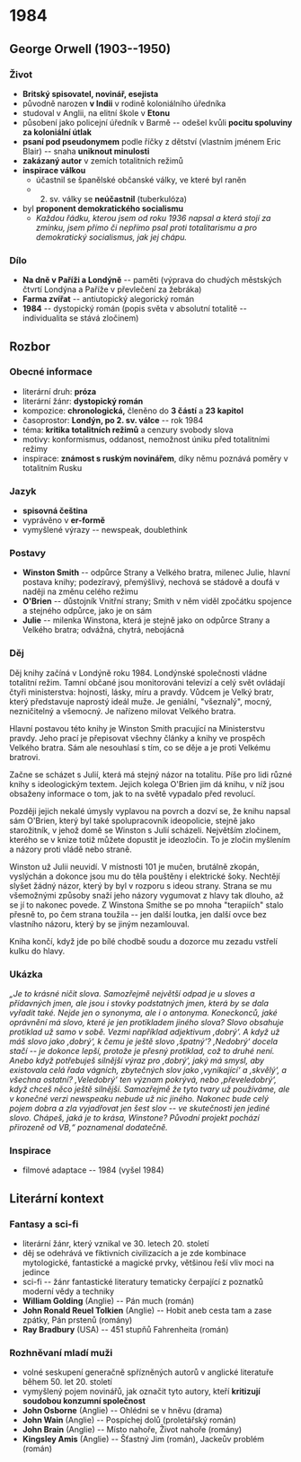 # 1984

## George Orwell (1903--1950)

### Život
- **Britský spisovatel, novinář, esejista**
- původně narozen **v Indii** v rodině koloniálního úředníka
- studoval v Anglii, na elitní škole v **Etonu**
- působení jako policejní úředník v Barmě -- odešel kvůli **pocitu spoluviny za koloniální útlak**
- **psaní pod pseudonymem** podle říčky z dětství (vlastním jménem Eric Blair) -- snaha **uniknout minulosti**
- **zakázaný autor** v zemích totalitních režimů
- **inspirace válkou**
  - účastnil se španělské občanské války, ve které byl raněn
  - 2. sv. války se **neúčastnil** (tuberkulóza)
- byl **proponent demokratického socialismu**
  - _Každou řádku, kterou jsem od roku 1936 napsal a která stojí za zmínku, jsem přímo či nepřímo psal proti totalitarismu a pro demokratický socialismus, jak jej chápu._

### Dílo
- **Na dně v Paříži a Londýně** -- paměti (výprava do chudých městských čtvrtí Londýna a Paříže v převlečení za žebráka)
- **Farma zvířat** -- antiutopický alegorický román
- **1984** -- dystopický román (popis světa v absolutní totalitě -- individualita se stává zločinem)

## Rozbor

### Obecné informace
- literární druh: **próza**
- literární žánr: **dystopický román**  
- kompozice: **chronologická,** členěno do **3 částí** a **23 kapitol**
- časoprostor: **Londýn, po 2. sv. válce** -- rok 1984
- téma: **kritika totalitních režimů** a cenzury svobody slova
- motivy: konformismus, oddanost, nemožnost úniku před totalitními režimy
- inspirace: **známost s ruským novinářem**, díky němu poznává poměry v totalitním Rusku

### Jazyk
- **spisovná čeština**
- vyprávěno v **er-formě**
- vymyšlené výrazy -- newspeak, doublethink

### Postavy
- **Winston Smith** -- odpůrce Strany a Velkého bratra, milenec Julie, hlavní postava knihy; podezíravý, přemýšlivý, nechová se stádově a doufá v naději na změnu celého režimu
- **O'Brien** -- důstojník Vnitřní strany; Smith v něm viděl zpočátku spojence a stejného odpůrce, jako je on sám
- **Julie** -- milenka Winstona, která je stejně jako on odpůrce Strany a Velkého bratra; odvážná, chytrá, nebojácná

### Děj
Děj knihy začíná v Londýně roku 1984. Londýnské společnosti vládne totalitní režim. Tamní občané jsou monitorováni televizí a celý svět ovládají čtyři ministerstva: hojnosti, lásky, míru a pravdy. Vůdcem je Velký bratr, který představuje naprostý ideál muže. Je geniální, "všeznalý", mocný, nezničitelný a všemocný. Je nařízeno milovat Velkého bratra.

Hlavní postavou této knihy je Winston Smith pracující na Ministerstvu pravdy. Jeho prací je přepisovat všechny články a knihy ve prospěch Velkého bratra. Sám ale nesouhlasí s tím, co se děje a je proti Velkému bratrovi.

Začne se scházet s Julií, která má stejný názor na totalitu. Píše pro lidi různé knihy s ideologickým textem. Jejich kolega O'Brien jim dá knihu, v níž jsou obsaženy informace o tom, jak to na světě vypadalo před revolucí.

Později jejich nekalé úmysly vyplavou na povrch a dozví se, že knihu napsal sám O'Brien, který byl také spolupracovník ideopolicie, stejně jako starožitník, v jehož domě se Winston s Julií scházeli. Největším zločinem, kterého se v knize totiž můžete dopustit je ideozločin. To je zločin myšlením a názory proti vládě nebo straně.

Winston už Julii neuvidí. V místnosti 101 je mučen, brutálně zkopán, vyslýchán a dokonce jsou mu do těla pouštěny i elektrické šoky. Nechtějí slyšet žádný názor, který by byl v rozporu s ideou strany. Strana se mu všemožnými způsoby snaží jeho názory vygumovat z hlavy tak dlouho, až se jí to nakonec povede. Z Winstona Smithe se po mnoha "terapiích" stalo přesně to, po čem strana toužila -- jen další loutka, jen další ovce bez vlastního názoru, který by se jiným nezamlouval.

Kniha končí, když jde po bílé chodbě soudu a dozorce mu zezadu vstřelí kulku do hlavy.

### Ukázka
_„Je to krásné ničit slova. Samozřejmě největší odpad je u sloves a přídavných jmen, ale jsou i stovky podstatných jmen, která by se dala vyřadit také. Nejde jen o synonyma, ale i o antonyma. Koneckonců, jaké oprávnění má slovo, které je jen protikladem jiného slova? Slovo obsahuje protiklad už samo v sobě. Vezmi například adjektivum ,dobrý‘. A když už máš slovo jako ,dobrý‘, k čemu je ještě slovo ,špatný‘? ,Nedobrý‘ docela stačí -- je dokonce lepší, protože je přesný protiklad, což to druhé není. Anebo když potřebuješ silnější výraz pro ,dobrý‘, jaký má smysl, aby existovala celá řada vágních, zbytečných slov jako ,vynikající‘ a ,skvělý‘, a všechna ostatní? ,Veledobrý‘ ten význam pokrývá, nebo ,převeledobrý‘, když chceš něco ještě silnější. Samozřejmě že tyto tvary už používáme, ale v konečné verzi newspeaku nebude už nic jiného. Nakonec bude celý pojem dobra a zla vyjadřovat jen šest slov -- ve skutečnosti jen jediné slovo. Chápeš, jaká je to krása, Winstone? Původní projekt pochází přirozeně od VB,“ poznamenal dodatečně._

### Inspirace
- filmové adaptace -- 1984 (vyšel 1984)

## Literární kontext

### Fantasy a sci-fi
-	literární žánr, který vznikal ve 30. letech 20. století
-	děj se odehrává ve fiktivních civilizacích a je zde kombinace mytologické, fantastické a magické prvky, většinou řeší vliv moci na jedince
-	sci-fi -- žánr fantastické literatury tematicky čerpající z poznatků moderní vědy a techniky
-	**William Golding** (Anglie) -- Pán much (román)
-	**John Ronald Reuel Tolkien** (Anglie) -- Hobit aneb cesta tam a zase zpátky, Pán prstenů (romány)
-	**Ray Bradbury** (USA) -- 451 stupňů Fahrenheita (román)

### Rozhněvaní mladí muži
-	volné seskupení generačně spřízněných autorů v anglické literatuře během 50. let 20. století
-	vymyšlený pojem novinářů, jak označit tyto autory, kteří **kritizují soudobou konzumní společnost**
-	**John Osborne** (Anglie) -- Ohlédni se v hněvu (drama)
-	**John Wain** (Anglie) -- Pospíchej dolů (proletářský román)
-	**John Brain** (Anglie) -- Místo nahoře, Život nahoře (romány)
-	**Kingsley Amis** (Anglie) -- Šťastný Jim (román), Jackeův problém (román)
